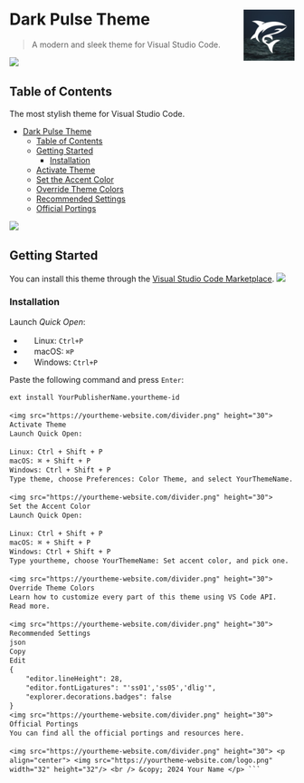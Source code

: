 # Dark Pulse Theme [<img src="logo.png" alt="YourThemeName" width="90" height="90" align="right">](https://yourtheme-website.com/)
> A modern and sleek theme for Visual Studio Code.

<img src="https://yourtheme-website.com/divider.png" height="30">

## Table of Contents

The most stylish theme for Visual Studio Code.

- [Dark Pulse Theme](#yourthemename)
  - [Table of Contents](#table-of-contents)
  - [Getting Started](#getting-started)
    - [Installation](#installation)
  - [Activate Theme](#activate-theme)
  - [Set the Accent Color](#set-the-accent-color)
  - [Override Theme Colors](#override-theme-colors)
  - [Recommended Settings](#recommended-settings)
  - [Official Portings](#official-portings)

<img src="https://yourtheme-website.com/divider.png" height="30">

## Getting Started

You can install this theme through the [Visual Studio Code Marketplace](https://marketplace.visualstudio.com/items?itemName=YourPublisherName.yourtheme-id). <a href="https://marketplace.visualstudio.com/items?itemName=YourPublisherName.yourtheme-id#review-details"><img src="https://img.shields.io/badge/marketplace-gray.svg?colorA=655BE1&colorB=4F44D6&style=flat-square"/></a>

### Installation

Launch *Quick Open*:
  - <img src="https://www.kernel.org/theme/images/logos/favicon.png" width=16 height=16/> Linux: `Ctrl+P`
  - <img src="https://developer.apple.com/favicon.ico" width=16 height=16/> macOS: `⌘P`
  - <img src="https://www.microsoft.com/favicon.ico" width=16 height=16/> Windows: `Ctrl+P`

Paste the following command and press `Enter`:

```shell
ext install YourPublisherName.yourtheme-id

<img src="https://yourtheme-website.com/divider.png" height="30">
Activate Theme
Launch Quick Open:

Linux: Ctrl + Shift + P
macOS: ⌘ + Shift + P
Windows: Ctrl + Shift + P
Type theme, choose Preferences: Color Theme, and select YourThemeName.

<img src="https://yourtheme-website.com/divider.png" height="30">
Set the Accent Color
Launch Quick Open:

Linux: Ctrl + Shift + P
macOS: ⌘ + Shift + P
Windows: Ctrl + Shift + P
Type yourtheme, choose YourThemeName: Set accent color, and pick one.

<img src="https://yourtheme-website.com/divider.png" height="30">
Override Theme Colors
Learn how to customize every part of this theme using VS Code API. Read more.

<img src="https://yourtheme-website.com/divider.png" height="30">
Recommended Settings
json
Copy
Edit
{
    "editor.lineHeight": 28,
    "editor.fontLigatures": "'ss01','ss05','dlig'",
    "explorer.decorations.badges": false
}
<img src="https://yourtheme-website.com/divider.png" height="30">
Official Portings
You can find all the official portings and resources here.

<img src="https://yourtheme-website.com/divider.png" height="30"> <p align="center"> <img src="https://yourtheme-website.com/logo.png" width="32" height="32"/> <br /> &copy; 2024 Your Name </p> ```